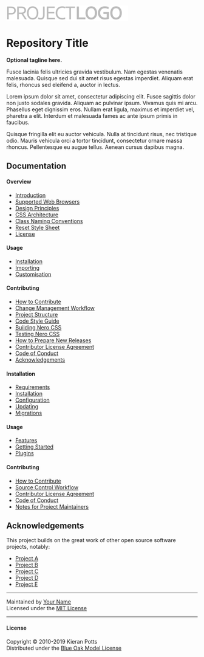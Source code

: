 [![Nero CSS](https://raw.githubusercontent.com/kieranpotts/rootfiles/7c09a7f8e948c6c64f76aa5ba0b3f533d083ce28/docs/img/logo.svg?sanitize=true)](https://github.com/kieranpotts/rootfiles) 


# Repository Title

<!--
[![Latest](https://img.shields.io/github/release/user/repo.svg?style=for-the-badge&label=Latest&colorA=777777&colorB=bbbbbb&maxAge=3600)](https://github.com/user/repo/releases)
[![Issues](https://img.shields.io/github/issues/user/repo.svg?style=for-the-badge&label=Issues&colorA=777777&colorB=bbbbbb&maxAge=3600)](https://github.com/user/repo/issues)
[![Pull Requests](https://img.shields.io/github/issues-pr/user/repo.svg?style=for-the-badge&label=Pull%20Requests&colorA=777777&colorB=bbbbbb&maxAge=3600)](https://github.com/user/repo/pulls)
[![Travis](https://img.shields.io/travis/user/repo.svg?style=for-the-badge&label=Build&colorA=777777&colorB=bbbbbb&maxAge=3600)](https://travis-ci.org/user/repo)
-->

**Optional tagline here.**

Fusce lacinia felis ultricies gravida vestibulum. Nam egestas venenatis malesuada. Quisque sed dui sit amet risus egestas imperdiet. Aliquam erat felis, rhoncus sed eleifend a, auctor in lectus.

Lorem ipsum dolor sit amet, consectetur adipiscing elit. Fusce sagittis dolor non justo sodales gravida. Aliquam ac pulvinar ipsum. Vivamus quis mi arcu. Phasellus eget dignissim eros. Nullam erat ligula, maximus et imperdiet vel, pharetra a elit. Interdum et malesuada fames ac ante ipsum primis in faucibus.

Quisque fringilla elit eu auctor vehicula. Nulla at tincidunt risus, nec tristique odio. Mauris vehicula orci a tortor tincidunt, consectetur ornare massa rhoncus. Pellentesque eu augue tellus. Aenean cursus dapibus magna.

## Documentation

#### Overview

* [Introduction](docs/en/introduction.md)
* [Supported Web Browsers](docs/en/compatibility.md)
* [Design Principles](docs/en/principles.md)
* [CSS Architecture](docs/en/architecture.md)
* [Class Naming Conventions](docs/en/conventions.md)
* [Reset Style Sheet](docs/en/reset.md)
* [License](docs/en/license.md)

#### Usage

* [Installation](docs/en/installation.md)
* [Importing](docs/en/importing.md)
* [Customisation](docs/en/customisation.md)

#### Contributing 

* [How to Contribute](docs/en/contributing.md)
* [Change Management Workflow](docs/en/workflow.md)
* [Project Structure](docs/en/structure.md)
* [Code Style Guide](docs/en/style-guide.md)
* [Building Nero CSS](docs/en/build.md)
* [Testing Nero CSS](docs/en/testing.md)
* [How to Prepare New Releases](docs/en/releasing.md)
* [Contributor License Agreement](docs/en/cla.md)
* [Code of Conduct](docs/en/code-of-conduct.md)
* [Acknowledgements](docs/en/acknowledgements.md)

#### Installation

- [Requirements](requirements.md)
- [Installation](installation.md)
- [Configuration](configuration.md)
- [Updating](updating.md)
- [Migrations](migrations.md)

#### Usage

- [Features](features.md)
- [Getting Started](start.md)
- [Plugins](plugins.md)

#### Contributing

- [How to Contribute](contributing.md)
- [Source Control Workflow](workflow.md)
- [Contributor License Agreement](cla.md)
- [Code of Conduct](conduct.md)
- [Notes for Project Maintainers](maintainers.md)

## Acknowledgements

This project builds on the great work of other open source software projects, notably:

- [Project A](http://example.com/)
- [Project B](http://example.com/)
- [Project C](http://example.com/)
- [Project D](http://example.com/)
- [Project E](http://example.com/)

---

Maintained by [Your Name](https://example.com/) \
Licensed under the [MIT License](LICENSE.md)


----

#### License
Copyright © 2010-2019 Kieran Potts \
Distributed under the [Blue Oak Model License](/LICENSE.ms)

